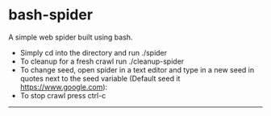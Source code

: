 # bash-spider

A simple web spider built using bash.

* Simply cd into the directory and run ./spider
* To cleanup for a fresh crawl run ./cleanup-spider
* To change seed, open spider in a text editor and type in a new seed in quotes next to the seed variable (Default seed it https://www.google.com):
* To stop crawl press ctrl-c
---
